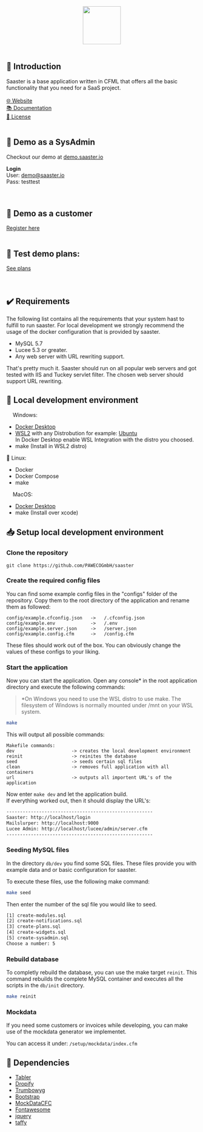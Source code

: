<div align="center">
<img src="https://www.saaster.io/images/saaster-logo.png" height="100"/>
</div>
<br>

## 👋 Introduction
Saaster is a base application written in CFML that offers all the basic functionality that you need for a SaaS project.
<br><br>
<a target="_blank" href="https://saaster.io">🌐 Website</a><br>
<a target="_blank" href="https://docs.saaster.io">📚 Documentation</a><br>
<a target="_blank" href="https://github.com/PAWECOGmbH/saaster/blob/main/LICENSE">📃 License</a><br><br>

## 👀 Demo as a SysAdmin
Checkout our demo at <a target="_blank" href="https://saaster.io/login">demo.saaster.io</a>

**Login**<br>
User: demo@saaster.io<br>
Pass: testtest<br><br><br>

## 👀 Demo as a customer
<a target="_blank" href="https://saaster.io/register">Register here</a><br><br>

## 👀 Test demo plans:
<a target="_blank" href="https://saaster.io">See plans</a><br><br><br>


## ✔️ Requirements

The following list contains all the requirements that your system hast to fulfill to run saaster.
For local development we strongly recommend the usage of the docker configuration that is provided by saaster.

- MySQL 5.7
- Lucee 5.3 or greater.
- Any web server with URL rewriting support.

That's pretty much it. Saaster should run on all popular web servers and got tested with IIS and Tuckey servlet filter. The chosen web server should support URL rewriting.

## 👷 Local development environment

<img src="https://www.vectorlogo.zone/logos/microsoft/microsoft-icon.svg" height="13"/> Windows:

- [Docker Desktop](https://www.docker.com/products/docker-desktop/)
- [WSL2](https://docs.microsoft.com/en-us/windows/wsl/install) with any Distrobution for example: [Ubuntu](https://apps.microsoft.com/store/detail/ubuntu/9PDXGNCFSCZV?hl=en-en&gl=EN)</br> In Docker Desktop enable WSL Integration with the distro you choosed.
- make (Install in WSL2 distro)

🐧 Linux:

- Docker
- Docker Compose
- make

<img src="https://www.vectorlogo.zone/logos/apple/apple-tile.svg" height="13"/> MacOS:

- [Docker Desktop](https://www.docker.com/products/docker-desktop/)
- make (Install over xcode)

## 📥 Setup local development environment

### Clone the repository

```git
git clone https://github.com/PAWECOGmbH/saaster
```

### Create the required config files

You can find some example config files in the "configs" folder of the repository. Copy them to the root directory of the application and rename them as followed:

```plain
config/example.cfconfig.json   ->   /.cfconfig.json
config/example.env             ->   /.env
config/example.server.json     ->   /server.json
config/example.config.cfm      ->   /config.cfm
```

These files should work out of the box. You can obviously change the values of these configs to your liking.

### Start the application

Now you can start the application. Open any console* in the root application directory and execute the following commands:

> *On Windows you need to use the WSL distro to use make. The filesystem of Windows is normally mounted under /mnt on your WSL system.

```bash
make
```

This will output all possible commands:

```plain
Makefile commands:
dev                     -> creates the local development environment      
reinit                  -> reinites the database
seed                    -> seeds certain sql files
clean                   -> removes full application with all containers
url                     -> outputs all importent URL's of the application
```

Now enter `make dev` and let the application build.</br>
If everything worked out, then it should display the URL's:

```bash
------------------------------------------------------
Saaster: http://localhost/login
Mailslurper: http://localhost:9000
Lucee Admin: http://localhost/lucee/admin/server.cfm
------------------------------------------------------
```

### Seeding MySQL files

In the directory `db/dev` you find some SQL files. These files provide you with example data and or basic configuration for saaster.

To execute these files, use the following make command:

```bash
make seed
```

Then enter the number of the sql file you would like to seed.

```bash
[1] create-modules.sql 
[2] create-notifications.sql 
[3] create-plans.sql 
[4] create-widgets.sql 
[5] create-sysadmin.sql
Choose a number: 5
```

### Rebuild database

To completly rebuild the database, you can use the make target `reinit`. This command rebuilds the complete MySQL container and executes all the scripts in the `db/init` directory.

```bash
make reinit
```

### Mockdata

If you need some customers or invoices while developing, you can make use of the mockdata generator we implementet.

You can access it under: `/setup/mockdata/index.cfm`

## 🔗 Dependencies

- [Tabler](https://github.com/tabler/tabler/blob/main/LICENSE)
- [Dropify](https://github.com/JeremyFagis/dropify/blob/master/LICENCE.md)
- [Trumbowyg](https://github.com/Alex-D/Trumbowyg/blob/develop/LICENSE)
- [Bootstrap](https://github.com/twbs/bootstrap/blob/main/LICENSE)
- [MockDataCFC](https://github.com/Ortus-Solutions/MockDataCFC/blob/development/LICENSE)
- [Fontawesome](https://fontawesome.com/v4/license/)
- [jquery](https://github.com/jquery/jquery)
- [taffy](https://github.com/atuttle/Taffy)
